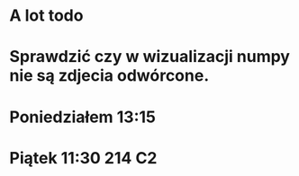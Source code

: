 
# A lot todo















# Sprawdzić czy w wizualizacji numpy nie są zdjecia odwórcone.

# Poniedziałem 13:15

# Piątek 11:30 214 C2









